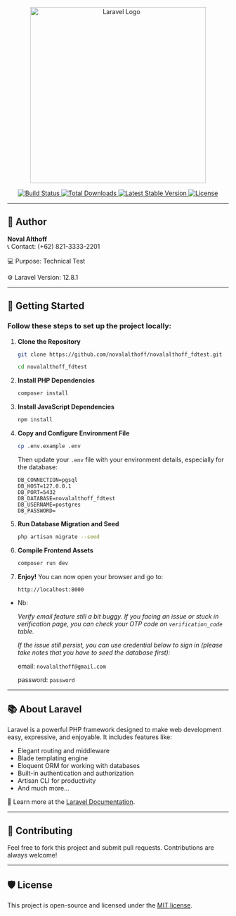 <p align="center">
    <a href="https://laravel.com" target="_blank">
        <img src="https://raw.githubusercontent.com/laravel/art/master/logo-lockup/5%20SVG/2%20CMYK/1%20Full%20Color/laravel-logolockup-cmyk-red.svg" width="400" alt="Laravel Logo">
    </a>
</p>

<p align="center">
    <a href="https://github.com/laravel/framework/actions">
        <img src="https://github.com/laravel/framework/workflows/tests/badge.svg" alt="Build Status">
    </a>
    <a href="https://packagist.org/packages/laravel/framework">
        <img src="https://img.shields.io/packagist/dt/laravel/framework" alt="Total Downloads">
    </a>
    <a href="https://packagist.org/packages/laravel/framework">
        <img src="https://img.shields.io/packagist/v/laravel/framework" alt="Latest Stable Version">
    </a>
    <a href="https://packagist.org/packages/laravel/framework">
        <img src="https://img.shields.io/packagist/l/laravel/framework" alt="License">
    </a>
</p>

---

## 👤 Author

**Noval Althoff**  
📞 Contact: (+62) 821-3333-2201

💻 Purpose: Technical Test

⚙  Laravel Version: 12.8.1

---

## 🚀 Getting Started

### Follow these steps to set up the project locally:

1. **Clone the Repository**
   ```bash
   git clone https://github.com/novalalthoff/novalalthoff_fdtest.git

   cd novalalthoff_fdtest
   ```

2. **Install PHP Dependencies**
   ```bash
   composer install
   ```

3. **Install JavaScript Dependencies**
   ```bash
   npm install
   ```

4. **Copy and Configure Environment File**
   ```bash
   cp .env.example .env
   ```

   Then update your `.env` file with your environment details, especially for the database:

   ```env
   DB_CONNECTION=pgsql
   DB_HOST=127.0.0.1
   DB_PORT=5432
   DB_DATABASE=novalalthoff_fdtest
   DB_USERNAME=postgres
   DB_PASSWORD=
   ```

5. **Run Database Migration and Seed**
   ```bash
   php artisan migrate --seed
   ```

6. **Compile Frontend Assets**
   ```bash
   composer run dev
   ```

7. **Enjoy!**
   You can now open your browser and go to:
   ```
   http://localhost:8000
   ```

- Nb:

    _Verify email feature still a bit buggy. If you facing an issue or stuck in verification page, you can check your OTP code on `verification_code` table._

    _If the issue still persist, you can use credential below to sign in (please take notes that you have to seed the database first):_

    email: `novalalthoff@gmail.com`

    password: `password`

---

## 📚 About Laravel

Laravel is a powerful PHP framework designed to make web development easy, expressive, and enjoyable. It includes features like:

- Elegant routing and middleware
- Blade templating engine
- Eloquent ORM for working with databases
- Built-in authentication and authorization
- Artisan CLI for productivity
- And much more...

📖 Learn more at the [Laravel Documentation](https://laravel.com/docs).

---

## 🤝 Contributing

Feel free to fork this project and submit pull requests. Contributions are always welcome!

---

## 🛡 License

This project is open-source and licensed under the [MIT license](https://opensource.org/licenses/MIT).
